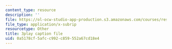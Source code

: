 ```yaml
---
content_type: resource
description: ''
file: https://ol-ocw-studio-app-production.s3.amazonaws.com/courses/res-10-001-making-science-and-engineering-pictures-a-practical-guide-to-presenting-your-work-spring-2016/0a5178cf5afcc992c859552a67cd18e4_MZTmdqC49WA.srt
file_type: application/x-subrip
resourcetype: Other
title: 3play caption file
uid: 0a5178cf-5afc-c992-c859-552a67cd18e4
---
```

